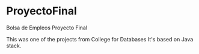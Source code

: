 # ProyectoFinal
Bolsa de Empleos Proyecto Final

This was one of the projects from College for Databases
It's based on Java stack.
